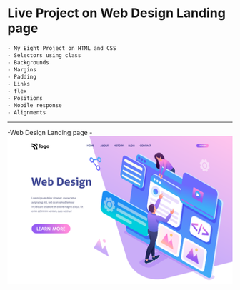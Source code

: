 # Live Project on Web Design Landing page
    - My Eight Project on HTML and CSS
    - Selectors using class
    - Backgrounds
    - Margins
    - Padding
    - Links
    - flex
    - Positions
    - Mobile response
    - Alignments

***
-Web Design Landing page
    -![Project 08](./8.png)
    
